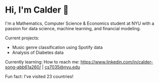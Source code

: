 # Hi, I'm Calder 👋

I'm a Mathematics, Computer Science & Economics student at NYU with a passion for data science, machine learning, and financial modeling.

Current projects:  
- Music genre classification using Spotify data
- Analysis of Diabetes data 

Currently learning: 
How to reach me: https://www.linkedin.com/in/calder-song-abb61a260/ | cs7035@nyu.edu

Fun fact: I've visited 23 countries!
